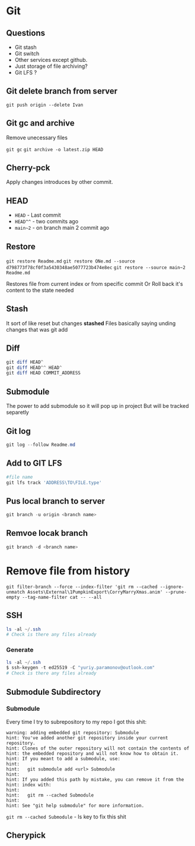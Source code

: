 # Git

## Questions


-  Git stash
-  Git switch
-  Other services except github.
-  Just storage of file archiving?
-  Git LFS ?

## Git delete branch from server

`git push origin --delete Ivan`

## Git gc and archive
Remove unecessary files

`git gc`
`git archive -o latest.zip HEAD`

## Cherry-pck
 
Apply changes introduces by other commit.

## HEAD 

- `HEAD` - Last commit
- `HEAD^^` - two commits ago
- `main~2` - on branch main 2 commit ago

## Restore 

`git restore Readme.md`
`git restore ONe.md --source  d798773f78cf0f3a5430348ae5077723b474e8ec`
`git restore --source main~2 Readme.md`

Restores file from current index or from specific commit
Or Roll back it's content to the state needed

## Stash
It sort of like reset but changes **stashed**
Files basically saying unding changes that was git add

 
## Diff 

```PowerShell
git diff HEAD^
git diff HEAD^^ HEAD^
git diff HEAD COMMIT_ADDRESS
```

## Submodule
The power to add submodule so it will pop up in project
But will be tracked separetly

## Git log

```powershell
git log --follow Readme.md
```

## Add to GIT LFS

```powershell
#file name
git lfs track 'ADDRESS\TO\FILE.type'

```

## Pus local branch to server

```powershell
git branch -u origin <branch name>
```

## Remvoe locak branch

```powershell
git branch -d <branch name>
```

# Remove file from history
    git filter-branch --force --index-filter 'git rm --cached --ignore-unmatch Assets\External\1PumpkinExport\CorryMarryXmas.anim' --prune-empty --tag-name-filter cat -- --all


## SSH

```powershell
ls -al ~/.ssh
# Check is there any files already
```
### Generate

```powershell
ls -al ~/.ssh
$ ssh-keygen -t ed25519 -C "yuriy.paramonov@outlook.com"
# Check is there any files already
```
## Submodule Subdirectory 

### Submodule

Every time I try to subrepository to my repo I got this shit:

```
warning: adding embedded git repository: Submodule
hint: You've added another git repository inside your current repository.
hint: Clones of the outer repository will not contain the contents of
hint: the embedded repository and will not know how to obtain it.
hint: If you meant to add a submodule, use:
hint:
hint:   git submodule add <url> Submodule
hint:
hint: If you added this path by mistake, you can remove it from the
hint: index with:
hint:
hint:   git rm --cached Submodule
hint:
hint: See "git help submodule" for more information.
```

`git rm --cached Submodule` - Is key to fix this shit
## Cherypick

